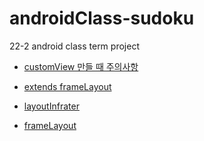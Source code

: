 # androidClass-sudoku
22-2 android class term project

 - [customView 만들 때 주의사항](https://wanjuuuuu.tistory.com/entry/Custom-View-%EB%A7%8C%EB%93%A4-%EB%95%8C-%EC%A3%BC%EC%9D%98%EC%82%AC%ED%95%AD-View-%EC%83%9D%EC%84%B1%EC%9E%90)

 - [extends frameLayout](http://www.java2s.com/Code/Android/UI/extendsFrameLayout.htm)

 - [layoutInfrater](https://mainia.tistory.com/5578)

 - [frameLayout](https://lktprogrammer.tistory.com/134)